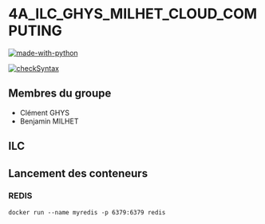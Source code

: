 # 4A_ILC_GHYS_MILHET_CLOUD_COMPUTING

[![made-with-python](https://img.shields.io/badge/Made%20with-Python-1f425f.svg)](https://www.python.org/)

[![checkSyntax](https://github.com/benjamin-milhet/4A_ILC_GHYS_MILHET_CLOUD_COMPUTING/actions/workflows/CheckSyntax.yml/badge.svg)](https://github.com/benjamin-milhet/4A_ILC_GHYS_MILHET_CLOUD_COMPUTING/actions/workflows/CheckSyntax.yml)


## Membres du groupe
 - Clément GHYS
 - Benjamin MILHET
 
## ILC

## Lancement des conteneurs

### REDIS
```
docker run --name myredis -p 6379:6379 redis
```
